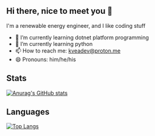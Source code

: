 ## Hi there, nice to meet you 👋

I'm a renewable energy engineer, and I like coding stuff


- 🔭 I’m currently learning dotnet platform programming
- 🌱 I’m currently learning python
- 📫 How to reach me: kveadev@proton.me
- 😄 Pronouns: him/he/his

## Stats
[![Anurag's GitHub stats](https://github-readme-stats.vercel.app/api?username=orgonax&show_icons=true)]()


## Languages
[![Top Langs](https://github-readme-stats.vercel.app/api/top-langs/?username=orgonax)](https://github.com/orgonax/github-readme-stats)
